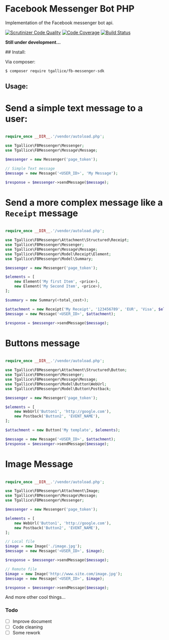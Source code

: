 Facebook Messenger Bot PHP
==========================

Implementation of the Facebook messenger bot api. 

[![Scrutinizer Code Quality](https://scrutinizer-ci.com/g/tgallice/fb-messenger-sdk/badges/quality-score.png?b=master)](https://scrutinizer-ci.com/g/tgallice/fb-messenger-sdk/?branch=master)
[![Code Coverage](https://scrutinizer-ci.com/g/tgallice/fb-messenger-sdk/badges/coverage.png?b=master)](https://scrutinizer-ci.com/g/tgallice/fb-messenger-sdk/?branch=master)
[![Build Status](https://travis-ci.org/tgallice/fb-messenger-sdk.svg?branch=master)](https://travis-ci.org/tgallice/fb-messenger-sdk)

**Still under development...**

## Install:

Via composer:

```
$ composer require tgallice/fb-messenger-sdk
```


## Usage:

# Send a simple text message to a user:


```php

require_once __DIR__.'/vendor/autoload.php';

use Tgallice\FBMessenger\Messenger;
use Tgallice\FBMessenger\Message\Message;

$messenger = new Messenger('page_token');

// Simple Text message
$message = new Message('<USER_ID>', 'My Message');

$response = $messenger->sendMessage($message);

```

# Send a more complex message like a `Receipt` message

```php

require_once __DIR__.'/vendor/autoload.php';

use Tgallice\FBMessenger\Attachment\Structured\Receipt;
use Tgallice\FBMessenger\Messenger;
use Tgallice\FBMessenger\Message\Message;
use Tgallice\FBMessenger\Model\Receipt\Element;
use Tgallice\FBMessenger\Model\Summary;

$messenger = new Messenger('page_token');

$elements = [
    new Element('My first Item', <price>),
    new Element('My Second Item', <price>),
];

$summary = new Summary(<total_cost>);

$attachment = new Receipt('My Receipt', '123456789', 'EUR', 'Visa', $elements, $summary);
$message = new Message('<USER_ID>', $attachment);

$response = $messenger->sendMessage($message);

```

# Buttons message

```php

require_once __DIR__.'/vendor/autoload.php';

use Tgallice\FBMessenger\Attachment\Structured\Button;
use Tgallice\FBMessenger\Messenger;
use Tgallice\FBMessenger\Message\Message;
use Tgallice\FBMessenger\Model\Button\WebUrl;
use Tgallice\FBMessenger\Model\Button\Postback;

$messenger = new Messenger('page_token');

$elements = [
    new WebUrl('Button1', 'http://google.com'),
    new Postback('Button2', 'EVENT_NAME'),
];

$attachment = new Button('My template', $elements);

$message = new Message('<USER_ID>', $attachment);
$response = $messenger->sendMessage($message);

```

# Image Message


```php

require_once __DIR__.'/vendor/autoload.php';

use Tgallice\FBMessenger\Attachment\Image;
use Tgallice\FBMessenger\Message\Message;
use Tgallice\FBMessenger\Messenger;

$messenger = new Messenger('page_token');

$elements = [
    new WebUrl('Button1', 'http://google.com'),
    new Postback('Button2', 'EVENT_NAME'),
];

// Local file
$image = new Image('./image.jpg');
$message = new Message('<USER_ID>', $image);

$response = $messenger->sendMessage($message);

// Remote file
$image = new Image('http://www.site.com/image.jpg');
$message = new Message('<USER_ID>', $image);

$response = $messenger->sendMessage($message);

```

And more other cool things...

### Todo
- [ ] Improve document
- [ ] Code cleaning
- [ ] Some rework
